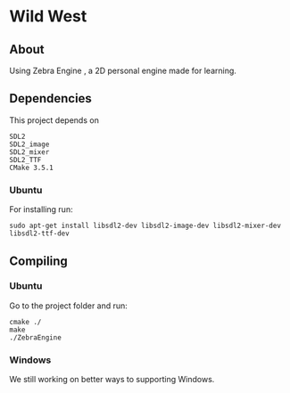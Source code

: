 # Wild West
## About

<p align="justify">
Using Zebra Engine , a 2D personal engine made for learning.
</p>

## Dependencies

<p align="justify">
This project depends on

    SDL2
    SDL2_image
    SDL2_mixer
    SDL2_TTF
    CMake 3.5.1
</p>

### Ubuntu

<p align="justify">
For installing run:

    sudo apt-get install libsdl2-dev libsdl2-image-dev libsdl2-mixer-dev libsdl2-ttf-dev
</p>

## Compiling
### Ubuntu

<p align="justify">
Go to the project folder and run:

    cmake ./
    make
    ./ZebraEngine
</p>

### Windows

<p align="justify">
We still working on better ways to supporting Windows.
</p>
